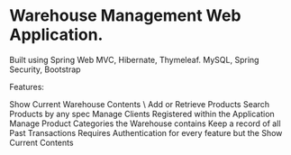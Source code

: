 # Warehouse Management Web Application.

Built using Spring Web MVC, Hibernate, Thymeleaf. MySQL, Spring Security, Bootstrap

Features: 

Show Current Warehouse Contents \\
Add or Retrieve Products
Search Products by any spec
Manage Clients Registered within the Application
Manage Product Categories the Warehouse contains
Keep a record of all Past Transactions
Requires Authentication for every feature but the Show Current Contents
